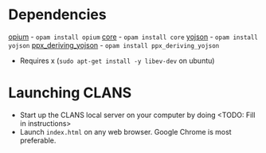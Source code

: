 

# Dependencies

[opium](https://github.com/rgrinberg/opium) - `opam install opium`
[core](https://github.com/janestreet/core) - `opam install core`
[yojson](https://github.com/ocaml-community/yojson) - `opam install yojson`
[ppx_deriving_yojson](https://github.com/ocaml-ppx/ppx_deriving_yojson) - `opam install ppx_deriving_yojson`

* Requires x (`sudo apt-get install -y libev-dev` on ubuntu)

# Launching CLANS

* Start up the CLANS local server on your computer by doing <TODO: Fill in instructions>
* Launch `index.html` on any web browser. Google Chrome is most preferable.